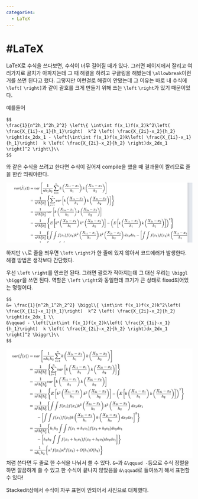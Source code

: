 ```yaml
---
categories:
  - LaTeX
---
```


# #LaTeX

LaTeX로 수식을 쓰다보면, 수식이 너무 길어질 때가 있다. 그러면 페이지에서 잘리고 여러가지로 골치가 아파지는데 그 때 해결을 하려고 구글링을 해봤는데 `\allowbreak`이런거를 쓰면 된다고 했다. 그렇지만 이런걸로 해결이 안됐는데 그 이유는 바로 내 수식에 `\left[` `\right]`과 같이 괄호를 크게 만들기 위해 쓰는 `\left` `\right`가 있기 때문이었다.

예를들어
```
$$
\frac{1}{n^2h_1^2h_2^2} \left\{ \int\int f(x_1)f(x_2)k^2\left( \frac{X_{1i}-x_1}{h_1}\right)  k^2 \left( \frac{X_{2i}-x_2}{h_2} \right)dx_2dx_1 - \left[\int\int f(x_1)f(x_2)k\left( \frac{X_{1i}-x_1}{h_1}\right)  k \left( \frac{X_{2i}-x_2}{h_2} \right)dx_2dx_1 \right]^2 \right\}\\
$$
```
와 같은 수식을 쓰려고 한다면 수식이 길어져 compile을 했을 때 결과물이 짤리므로 줄을 한칸 띄워야한다. 

![enter image description here](https://raw.githubusercontent.com/arrow-economist/imageslibrary/main/SCR-20230924-rulr.png)

하지만 `\\`로 줄을 띄우면 `\left` `\right`가 한 줄에 있지 않아서 코드에러가 발생한다. 해결 방법은 생각보다 간단했다.

우선 `\left` `\right`를 안쓰면 된다. 그러면 괄호가 작아지는데 그 대신 우리는 `\biggl` `\biggr`을 쓰면 된다. 역할은 `\left` `\right`와 동일한데 크기가 큰 상태로 fixed되어있는 명령어다.

```
$$
&= \frac{1}{n^2h_1^2h_2^2} \biggl\{ \int\int f(x_1)f(x_2)k^2\left( \frac{X_{1i}-x_1}{h_1}\right)  k^2 \left( \frac{X_{2i}-x_2}{h_2} \right)dx_2dx_1 \\
&\qquad - \left[\int\int f(x_1)f(x_2)k\left( \frac{X_{1i}-x_1}{h_1}\right)  k \left( \frac{X_{2i}-x_2}{h_2} \right)dx_2dx_1 \right]^2 \biggr\}\\
$$
```
![수식을 완성한 모습](https://raw.githubusercontent.com/arrow-economist/imageslibrary/main/SCR-20230924-rtgm.png)
처럼 쓴다면 두 줄로 한 수식을 나눠서 쓸 수 있다.  `&=`과 `&\qquad -`등으로 수식 정렬을 하면 깔끔하게 쓸 수 있고 한 수식이 끝나지 않았음을 `&\qquad`로 들여쓰기 해서 표현할 수 있다!

Stackedit상에서 수식이 자꾸 표현이 안되어서 사진으로 대체했다.
<!--stackedit_data:
eyJoaXN0b3J5IjpbLTE2NjU3MjM1MDddfQ==
-->